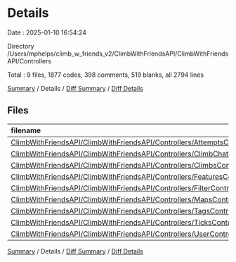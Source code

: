 # Details

Date : 2025-01-10 16:54:24

Directory /Users/mphelps/climb_w_friends_v2/ClimbWithFriendsAPI/ClimbWithFriendsAPI/Controllers

Total : 9 files,  1877 codes, 398 comments, 519 blanks, all 2794 lines

[Summary](results.md) / Details / [Diff Summary](diff.md) / [Diff Details](diff-details.md)

## Files
| filename | language | code | comment | blank | total |
| :--- | :--- | ---: | ---: | ---: | ---: |
| [ClimbWithFriendsAPI/ClimbWithFriendsAPI/Controllers/AttemptsController.cs](/ClimbWithFriendsAPI/ClimbWithFriendsAPI/Controllers/AttemptsController.cs) | C# | 132 | 10 | 41 | 183 |
| [ClimbWithFriendsAPI/ClimbWithFriendsAPI/Controllers/ClimbChatController.cs](/ClimbWithFriendsAPI/ClimbWithFriendsAPI/Controllers/ClimbChatController.cs) | C# | 88 | 40 | 22 | 150 |
| [ClimbWithFriendsAPI/ClimbWithFriendsAPI/Controllers/ClimbsController.cs](/ClimbWithFriendsAPI/ClimbWithFriendsAPI/Controllers/ClimbsController.cs) | C# | 144 | 88 | 67 | 299 |
| [ClimbWithFriendsAPI/ClimbWithFriendsAPI/Controllers/FeaturesController.cs](/ClimbWithFriendsAPI/ClimbWithFriendsAPI/Controllers/FeaturesController.cs) | C# | 717 | 129 | 176 | 1,022 |
| [ClimbWithFriendsAPI/ClimbWithFriendsAPI/Controllers/FilterController.cs](/ClimbWithFriendsAPI/ClimbWithFriendsAPI/Controllers/FilterController.cs) | C# | 200 | 35 | 65 | 300 |
| [ClimbWithFriendsAPI/ClimbWithFriendsAPI/Controllers/MapsController.cs](/ClimbWithFriendsAPI/ClimbWithFriendsAPI/Controllers/MapsController.cs) | C# | 239 | 74 | 74 | 387 |
| [ClimbWithFriendsAPI/ClimbWithFriendsAPI/Controllers/TagsController.cs](/ClimbWithFriendsAPI/ClimbWithFriendsAPI/Controllers/TagsController.cs) | C# | 136 | 5 | 31 | 172 |
| [ClimbWithFriendsAPI/ClimbWithFriendsAPI/Controllers/TicksController.cs](/ClimbWithFriendsAPI/ClimbWithFriendsAPI/Controllers/TicksController.cs) | C# | 114 | 8 | 22 | 144 |
| [ClimbWithFriendsAPI/ClimbWithFriendsAPI/Controllers/UserController.cs](/ClimbWithFriendsAPI/ClimbWithFriendsAPI/Controllers/UserController.cs) | C# | 107 | 9 | 21 | 137 |

[Summary](results.md) / Details / [Diff Summary](diff.md) / [Diff Details](diff-details.md)